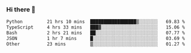 ### Hi there 👋

<!--
**bo233/bo233** is a ✨ _special_ ✨ repository because its `README.md` (this file) appears on your GitHub profile.

Here are some ideas to get you started:

- 🔭 I’m currently working on ...
- 🌱 I’m currently learning ...
- 👯 I’m looking to collaborate on ...
- 🤔 I’m looking for help with ...
- 💬 Ask me about ...
- 📫 How to reach me: ...
- 😄 Pronouns: ...
- ⚡ Fun fact: ...
-->

<!--START_SECTION:waka-->

```txt
Python         21 hrs 10 mins  █████████████████▒░░░░░░░   69.83 %
TypeScript     4 hrs 33 mins   ███▓░░░░░░░░░░░░░░░░░░░░░   15.06 %
Bash           2 hrs 21 mins   ██░░░░░░░░░░░░░░░░░░░░░░░   07.77 %
JSON           1 hr 7 mins     █░░░░░░░░░░░░░░░░░░░░░░░░   03.69 %
Other          23 mins         ▒░░░░░░░░░░░░░░░░░░░░░░░░   01.27 %
```

<!--END_SECTION:waka-->

